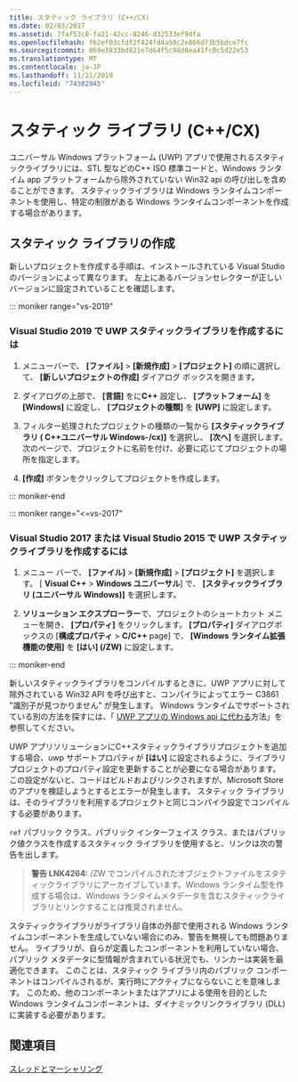 ```yaml
---
title: スタティック ライブラリ (C++/CX)
ms.date: 02/03/2017
ms.assetid: 7faf53c8-fa21-42cc-8246-d32533ef9dfa
ms.openlocfilehash: f62ef03cfdf2f424fd4a50c2e866d73b5bdce7fc
ms.sourcegitcommit: 069e3833bd821e7d64f5c98d0ea41fc0c5d22e53
ms.translationtype: MT
ms.contentlocale: ja-JP
ms.lasthandoff: 11/21/2019
ms.locfileid: "74302945"
---
```

# <a name="static-libraries-ccx"></a>スタティック ライブラリ (C++/CX)

ユニバーサル Windows プラットフォーム (UWP) アプリで使用されるスタティックライブラリには、STL 型などのC++ ISO 標準コードと、Windows ランタイム app プラットフォームから除外されていない Win32 api の呼び出しを含めることができます。 スタティックライブラリは Windows ランタイムコンポーネントを使用し、特定の制限がある Windows ランタイムコンポーネントを作成する場合があります。

## <a name="creating-static-libraries"></a>スタティック ライブラリの作成


新しいプロジェクトを作成する手順は、インストールされている Visual Studio のバージョンによって異なります。 左上にあるバージョンセレクターが正しいバージョンに設定されていることを確認します。

::: moniker range="vs-2019"

### <a name="to-create-a-uwp-static-library-in-visual-studio-2019"></a>Visual Studio 2019 で UWP スタティックライブラリを作成するには

1. メニューバーで、 **[ファイル]** > **[新規作成]** > **[プロジェクト]** の順に選択して、 **[新しいプロジェクトの作成]** ダイアログ ボックスを開きます。

1. ダイアログの上部で、 **[言語]** をに**C++** 設定し、 **[プラットフォーム]** を **[Windows]** に設定し、 **[プロジェクトの種類]** を **[UWP]** に設定します。 

1. フィルター処理されたプロジェクトの種類の一覧から **[スタティックライブラリ ( C++ユニバーサル Windows-/cx)]** を選択し、 **[次へ]** を選択します。 次のページで、プロジェクトに名前を付け、必要に応じてプロジェクトの場所を指定します。

1. **[作成]** ボタンをクリックしてプロジェクトを作成します。

::: moniker-end

::: moniker range="<=vs-2017"

### <a name="to-create-a-uwp-static-library-in-visual-studio-2017-or-visual-studio-2015"></a>Visual Studio 2017 または Visual Studio 2015 で UWP スタティックライブラリを作成するには

1. メニュー バーで、 **[ファイル]**  >  **[新規作成]**  >  **[プロジェクト]** を選択します。 [ **Visual C++**  > **Windows ユニバーサル**] で、 **[スタティックライブラリ (ユニバーサル Windows)]** を選択します。

1. **ソリューション エクスプローラー**で、プロジェクトのショートカット メニューを開き、 **[プロパティ]** をクリックします。 **[プロパティ]** ダイアログボックスの [**構成プロパティ** > **C/C++**  page] で、 **[Windows ランタイム拡張機能の使用]** を **[はい] (/ZW)** に設定します。

::: moniker-end

新しいスタティックライブラリをコンパイルするときに、UWP アプリに対して除外されている Win32 API を呼び出すと、コンパイラによってエラー C3861 "識別子が見つかりません" が発生します。 Windows ランタイムでサポートされている別の方法を探すには、「 [UWP アプリの Windows api に代わる](/uwp/win32-and-com/alternatives-to-windows-apis-uwp)方法」を参照してください。

UWP アプリソリューションにC++スタティックライブラリプロジェクトを追加する場合、uwp サポートプロパティが **[はい]** に設定されるように、ライブラリプロジェクトのプロパティ設定を更新することが必要になる場合があります。 この設定がないと、コードはビルドおよびリンクされますが、Microsoft Store のアプリを検証しようとするとエラーが発生します。 スタティック ライブラリは、そのライブラリを利用するプロジェクトと同じコンパイラ設定でコンパイルする必要があります。

`ref` パブリック クラス、パブリック インターフェイス クラス、またはパブリック値クラスを作成するスタティック ライブラリを使用すると、リンクは次の警告を出します。

> **警告 LNK4264:** /ZW でコンパイルされたオブジェクトファイルをスタティックライブラリにアーカイブしています。Windows ランタイム型を作成する場合は、Windows ランタイムメタデータを含むスタティックライブラリとリンクすることは推奨されません。

スタティックライブラリがライブラリ自体の外部で使用される Windows ランタイムコンポーネントを生成していない場合にのみ、警告を無視しても問題ありません。 ライブラリが、自らが定義したコンポーネントを利用していない場合、パブリック メタデータに型情報が含まれている状況でも、リンカーは実装を最適化できます。 このことは、スタティック ライブラリ内のパブリック コンポーネントはコンパイルされるが、実行時にアクティブにならないことを意味します。 このため、他のコンポーネントまたはアプリによる使用を目的とした Windows ランタイムコンポーネントは、ダイナミックリンクライブラリ (DLL) に実装する必要があります。

## <a name="see-also"></a>関連項目

[スレッドとマーシャリング](../cppcx/threading-and-marshaling-c-cx.md)
